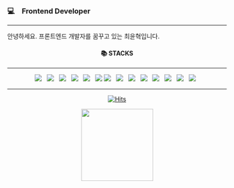 ### 💻　Frontend Developer

---

안녕하세요. 프론트엔드 개발자를 꿈꾸고 있는 최윤혁입니다.

<div align=center>
<h4>📚 STACKS</h4>

---

<p align="center">
<img src="https://img.shields.io/badge/HTML5-E34F26?style=flat-square&logo=HTML5&logoColor=white"/></a> &nbsp
<img src="https://img.shields.io/badge/CSS3-1572B6?style=flat-square&logo=CSS3&logoColor=white"/></a> &nbsp
<img src="https://img.shields.io/badge/SCSS-CC6699?style=flat-square&logo=Sass&logoColor=white"/></a>
 &nbsp
<img src="https://img.shields.io/badge/JavaScript-F7DF1E?style=flat-square&logo=JavaScript&logoColor=white"/></a>
 &nbsp
<img src="https://img.shields.io/badge/Node.js-339933?style=flat-square&logo=Node.js&logoColor=white"/></a>
 &nbsp
<img src="https://img.shields.io/badge/TypeScript-3178C6?style=flat-square&logo=TypeScript&logoColor=white"/></a>
<img src="https://img.shields.io/badge/MongoDB-47A248?style=flat-square&logo=MongoDB&logoColor=white"/></a>
 &nbsp
 <img src="https://img.shields.io/badge/React-61DAFB?style=flat-square&logo=React&logoColor=white"/></a>
 &nbsp
 <img src="https://img.shields.io/badge/Redux-764ABC?style=flat-square&logo=Redux&logoColor=white"/></a>
 &nbsp
 <img src="https://img.shields.io/badge/Firebase-FFCA28?style=flat-square&logo=Firebase&logoColor=white"/></a>
 &nbsp
  <img src="https://img.shields.io/badge/Heroku-662D91?style=flat-square&logo=Heroku&logoColor=white"/></a>
 &nbsp
 <img src="https://img.shields.io/badge/Git-F05032?style=flat-square&logo=Git&logoColor=white"/></a>
 &nbsp
 <img src="https://img.shields.io/badge/Github-181717?style=flat-square&logo=Github&logoColor=white"/></a>
 &nbsp
 <img src="https://img.shields.io/badge/Notion-000000?style=flat-square&logo=Notion&logoColor=white"/></a>
 &nbsp
</p>
</div>

---

<div align="center">

[![Hits](https://hits.seeyoufarm.com/api/count/incr/badge.svg?url=https%3A%2F%2Fgithub.com%2Fchoi-yoonhyuk&count_bg=%23CCD1C9&title_bg=%23555555&icon=&icon_color=%23E7E7E7&title=hits&edge_flat=false)](https://github.com/choi-yoonhyuk)

<img align='center' src="https://github-readme-stats.vercel.app/api?username=choi-yoonhyuk" height="165">

</div>
